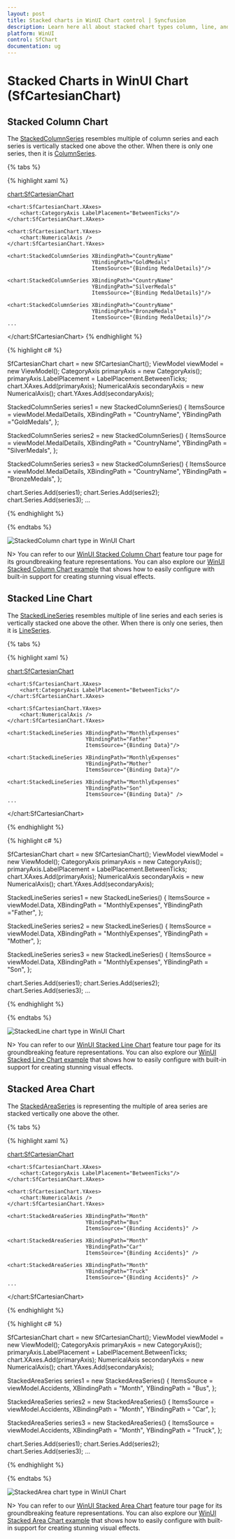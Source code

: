 ```yaml
---
layout: post
title: Stacked charts in WinUI Chart control | Syncfusion
description: Learn here all about stacked chart types column, line, and area in Syncfusion WinUI Chart(SfChart) control.
platform: WinUI
control: SfChart
documentation: ug
---
```


# Stacked Charts in WinUI Chart (SfCartesianChart)

## Stacked Column Chart

The [StackedColumnSeries](https://help.syncfusion.com/cr/winui/Syncfusion.UI.Xaml.Charts.StackedColumnSeries.html) resembles multiple of column series and each series is vertically stacked one above the other. When there is only one series, then it is [ColumnSeries](https://help.syncfusion.com/cr/winui/Syncfusion.UI.Xaml.Charts.ColumnSeries.html). 

{% tabs %}

{% highlight xaml %}

<chart:SfCartesianChart>
    
    <chart:SfCartesianChart.XAxes>
        <chart:CategoryAxis LabelPlacement="BetweenTicks"/>
    </chart:SfCartesianChart.XAxes>

    <chart:SfCartesianChart.YAxes>
        <chart:NumericalAxis />
    </chart:SfCartesianChart.YAxes>  

    <chart:StackedColumnSeries XBindingPath="CountryName"    
                               YBindingPath="GoldMedals" 
                               ItemsSource="{Binding MedalDetails}"/>

    <chart:StackedColumnSeries XBindingPath="CountryName" 
                               YBindingPath="SilverMedals" 
                               ItemsSource="{Binding MedalDetails}"/> 

    <chart:StackedColumnSeries XBindingPath="CountryName" 
                               YBindingPath="BronzeMedals" 
                               ItemsSource="{Binding MedalDetails}"/>
    ...
</chart:SfCartesianChart>
{% endhighlight %}

{% highlight c# %}

SfCartesianChart chart = new SfCartesianChart();
ViewModel viewModel = new ViewModel();
CategoryAxis primaryAxis = new CategoryAxis();
primaryAxis.LabelPlacement = LabelPlacement.BetweenTicks;
chart.XAxes.Add(primaryAxis);
NumericalAxis secondaryAxis = new NumericalAxis();
chart.YAxes.Add(secondaryAxis);

StackedColumnSeries series1 = new StackedColumnSeries()
{
    ItemsSource = viewModel.MedalDetails,
    XBindingPath = "CountryName",
    YBindingPath ="GoldMedals",
};

StackedColumnSeries series2 = new StackedColumnSeries()
{
    ItemsSource = viewModel.MedalDetails,
    XBindingPath = "CountryName",
    YBindingPath = "SilverMedals",
};

StackedColumnSeries series3 = new StackedColumnSeries()
{
    ItemsSource = viewModel.MedalDetails,
    XBindingPath = "CountryName",
    YBindingPath = "BronzeMedals",
};

chart.Series.Add(series1);
chart.Series.Add(series2);
chart.Series.Add(series3);
...

{% endhighlight %}

{% endtabs %}

![StackedColumn chart type in WinUI Chart](Stacking_Series_Images/WinUI_Chart_stackedcolumn.png)

N> You can refer to our [WinUI Stacked Column Chart](https://www.syncfusion.com/winui-controls/charts/winui-stacked-column-chart) feature tour page for its groundbreaking feature representations. You can also explore our [WinUI Stacked Column Chart example](https://github.com/syncfusion/winui-demos/blob/master/chart/Views/Stacking%20Charts/StackingColumnChart.xaml) that shows how to easily configure with built-in support for creating stunning visual effects.

## Stacked Line Chart

The [StackedLineSeries](https://help.syncfusion.com/cr/winui/Syncfusion.UI.Xaml.Charts.StackedLineSeries.html) resembles multiple of line series and each series is vertically stacked one above the other. When there is only one series, then it is [LineSeries](https://help.syncfusion.com/cr/winui/Syncfusion.UI.Xaml.Charts.LineSeries.html). 

{% tabs %}

{% highlight xaml %}

<chart:SfCartesianChart>
    
    <chart:SfCartesianChart.XAxes>
        <chart:CategoryAxis LabelPlacement="BetweenTicks"/>
    </chart:SfCartesianChart.XAxes>

    <chart:SfCartesianChart.YAxes>
        <chart:NumericalAxis />
    </chart:SfCartesianChart.YAxes>  

    <chart:StackedLineSeries XBindingPath="MonthlyExpenses"    
                             YBindingPath="Father" 
                             ItemsSource="{Binding Data}"/>

    <chart:StackedLineSeries XBindingPath="MonthlyExpenses" 
                             YBindingPath="Mother"
                             ItemsSource="{Binding Data}"/> 

    <chart:StackedLineSeries XBindingPath="MonthlyExpenses" 
                             YBindingPath="Son"
                             ItemsSource="{Binding Data}" />
    ...
</chart:SfCartesianChart>

{% endhighlight %}

{% highlight c# %}

SfCartesianChart chart = new SfCartesianChart();
ViewModel viewModel = new ViewModel();
CategoryAxis primaryAxis = new CategoryAxis();
primaryAxis.LabelPlacement = LabelPlacement.BetweenTicks;
chart.XAxes.Add(primaryAxis);
NumericalAxis secondaryAxis = new NumericalAxis();
chart.YAxes.Add(secondaryAxis);

StackedLineSeries series1 = new StackedLineSeries()
{
    ItemsSource = viewModel.Data,
    XBindingPath = "MonthlyExpenses",
    YBindingPath ="Father",
};

StackedLineSeries series2 = new StackedLineSeries()
{
    ItemsSource = viewModel.Data,
    XBindingPath = "MonthlyExpenses",
    YBindingPath = "Mother",
};

StackedLineSeries series3 = new StackedLineSeries()
{
    ItemsSource = viewModel.Data,
    XBindingPath = "MonthlyExpenses",
    YBindingPath = "Son",
};

chart.Series.Add(series1);
chart.Series.Add(series2);
chart.Series.Add(series3);
...

{% endhighlight %}

{% endtabs %}

![StackedLine chart type in WinUI Chart](Stacking_Series_Images/WinUI_Chart_stackedline.png)

N> You can refer to our [WinUI Stacked Line Chart](https://www.syncfusion.com/winui-controls/charts/winui-stacked-line-chart) feature tour page for its groundbreaking feature representations. You can also explore our [WinUI Stacked Line Chart example](https://github.com/syncfusion/winui-demos/blob/master/chart/Views/Stacking%20Charts/StackingLineChart.xaml) that shows how to easily configure with built-in support for creating stunning visual effects.

## Stacked Area Chart

The [StackedAreaSeries](https://help.syncfusion.com/cr/winui/Syncfusion.UI.Xaml.Charts.StackedAreaSeries.html) is representing the multiple of area series are stacked vertically one above the other. 

{% tabs %}

{% highlight xaml %}

<chart:SfCartesianChart>
    
    <chart:SfCartesianChart.XAxes>
        <chart:CategoryAxis LabelPlacement="BetweenTicks"/>
    </chart:SfCartesianChart.XAxes>

    <chart:SfCartesianChart.YAxes>
        <chart:NumericalAxis />
    </chart:SfCartesianChart.YAxes>  

    <chart:StackedAreaSeries XBindingPath="Month" 
                             YBindingPath="Bus" 
                             ItemsSource="{Binding Accidents}" />

    <chart:StackedAreaSeries XBindingPath="Month"         
                             YBindingPath="Car" 
                             ItemsSource="{Binding Accidents}" />

    <chart:StackedAreaSeries XBindingPath="Month"                 
                             YBindingPath="Truck" 
                             ItemsSource="{Binding Accidents}" />
    ...
</chart:SfCartesianChart>

{% endhighlight %}

{% highlight c# %}

SfCartesianChart chart = new SfCartesianChart();
ViewModel viewModel = new ViewModel();
CategoryAxis primaryAxis = new CategoryAxis();
primaryAxis.LabelPlacement = LabelPlacement.BetweenTicks;
chart.XAxes.Add(primaryAxis);
NumericalAxis secondaryAxis = new NumericalAxis();
chart.YAxes.Add(secondaryAxis);

StackedAreaSeries series1 = new StackedAreaSeries()
{
    ItemsSource = viewModel.Accidents,
    XBindingPath = "Month",
    YBindingPath = "Bus",
};

StackedAreaSeries series2 = new StackedAreaSeries()
{
    ItemsSource = viewModel.Accidents,
    XBindingPath = "Month",
    YBindingPath = "Car",
};

StackedAreaSeries series3 = new StackedAreaSeries()
{
    ItemsSource = viewModel.Accidents,
    XBindingPath = "Month",
    YBindingPath = "Truck",
};

chart.Series.Add(series1);
chart.Series.Add(series2);
chart.Series.Add(series3);
...

{% endhighlight %}

{% endtabs %}

![StackedArea chart type in WinUI Chart](Stacking_Series_Images/WinUI_Chart_stackedarea.png)

N> You can refer to our [WinUI Stacked Area Chart](https://www.syncfusion.com/winui-controls/charts/winui-stacked-area-chart) feature tour page for its groundbreaking feature representations. You can also explore our [WinUI Stacked Area Chart example](https://github.com/syncfusion/winui-demos/blob/master/chart/Views/Stacking%20Charts/StackingAreaChart.xaml) that shows how to easily configure with built-in support for creating stunning visual effects.